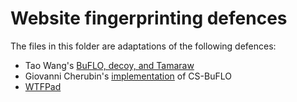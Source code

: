 # Website fingerprinting defences

The files in this folder are adaptations of the following defences:

- Tao Wang's [BuFLO, decoy, and Tamaraw](http://home.cse.ust.hk/~taow/wf/defenses/)
- Giovanni Cherubin's [implementation](https://github.com/gchers/wfes) of CS-BuFLO
- [WTFPad](https://github.com/wtfpad/wtfpad)
